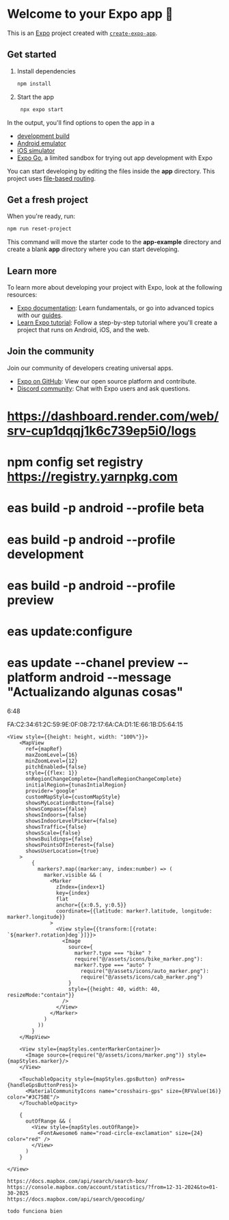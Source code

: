 # Welcome to your Expo app 👋

This is an [Expo](https://expo.dev) project created with [`create-expo-app`](https://www.npmjs.com/package/create-expo-app).

## Get started

1. Install dependencies

   ```bash
   npm install
   ```

2. Start the app

   ```bash
    npx expo start
   ```

In the output, you'll find options to open the app in a

- [development build](https://docs.expo.dev/develop/development-builds/introduction/)
- [Android emulator](https://docs.expo.dev/workflow/android-studio-emulator/)
- [iOS simulator](https://docs.expo.dev/workflow/ios-simulator/)
- [Expo Go](https://expo.dev/go), a limited sandbox for trying out app development with Expo

You can start developing by editing the files inside the **app** directory. This project uses [file-based routing](https://docs.expo.dev/router/introduction).

## Get a fresh project

When you're ready, run:

```bash
npm run reset-project
```

This command will move the starter code to the **app-example** directory and create a blank **app** directory where you can start developing.

## Learn more

To learn more about developing your project with Expo, look at the following resources:

- [Expo documentation](https://docs.expo.dev/): Learn fundamentals, or go into advanced topics with our [guides](https://docs.expo.dev/guides).
- [Learn Expo tutorial](https://docs.expo.dev/tutorial/introduction/): Follow a step-by-step tutorial where you'll create a project that runs on Android, iOS, and the web.

## Join the community

Join our community of developers creating universal apps.

- [Expo on GitHub](https://github.com/expo/expo): View our open source platform and contribute.
- [Discord community](https://chat.expo.dev): Chat with Expo users and ask questions.

# https://dashboard.render.com/web/srv-cup1dqqj1k6c739ep5i0/logs
# npm config set registry https://registry.yarnpkg.com
# 
# eas build -p android --profile beta
# eas build -p android --profile development
# eas build -p android --profile preview
# eas update:configure
# eas update --chanel preview --platform android --message "Actualizando algunas cosas"
6:48

FA:C2:34:61:2C:59:9E:0F:08:72:17:6A:CA:D1:1E:66:1B:D5:64:15

    <View style={{height: height, width: "100%"}}>
        <MapView
          ref={mapRef}
          maxZoomLevel={16}
          minZoomLevel={12}
          pitchEnabled={false}
          style={{flex: 1}}
          onRegionChangeComplete={handleRegionChangeComplete}
          initialRegion={tunasIntialRegion}
          provider='google'
          customMapStyle={customMapStyle}
          showsMyLocationButton={false}
          showsCompass={false}
          showsIndoors={false}
          showsIndoorLevelPicker={false}
          showsTraffic={false}
          showsScale={false}
          showsBuildings={false}
          showsPointsOfInterest={false}
          showsUserLocation={true}
        >
            {
              markers?.map((marker:any, index:number) => (
                marker.visible && (
                  <Marker
                    zIndex={index+1}
                    key={index}
                    flat
                    anchor={{x:0.5, y:0.5}}
                    coordinate={{latitude: marker?.latitude, longitude: marker?.longitude}}
                  >
                    <View style={{transform:[{rotate: `${marker?.rotation}deg`}]}}>
                      <Image
                        source={
                          marker?.type === "bike" ?
                          require("@/assets/icons/bike_marker.png"):
                          marker?.type === "auto" ?
                            require("@/assets/icons/auto_marker.png"):
                            require("@/assets/icons/cab_marker.png")
                        }
                        style={{height: 40, width: 40, resizeMode:"contain"}}
                      />
                    </View>
                  </Marker>
                )
              ))
            }
        </MapView>

        <View style={mapStyles.centerMarkerContainer}>
          <Image source={require("@/assets/icons/marker.png")} style={mapStyles.marker}/>
        </View>

        <TouchableOpacity style={mapStyles.gpsButton} onPress={handleGpsButtonPress}>
          <MaterialCommunityIcons name="crosshairs-gps" size={RFValue(16)} color="#3C75BE"/>
        </TouchableOpacity>

        {
          outOfRange && (
            <View style={mapStyles.outOfRange}>
              <FontAwesome6 name="road-circle-exclamation" size={24} color="red" />  
            </View>
          )
        }

    </View>

    https://docs.mapbox.com/api/search/search-box/
    https://console.mapbox.com/account/statistics/?from=12-31-2024&to=01-30-2025
    https://docs.mapbox.com/api/search/geocoding/

    todo funciona bien